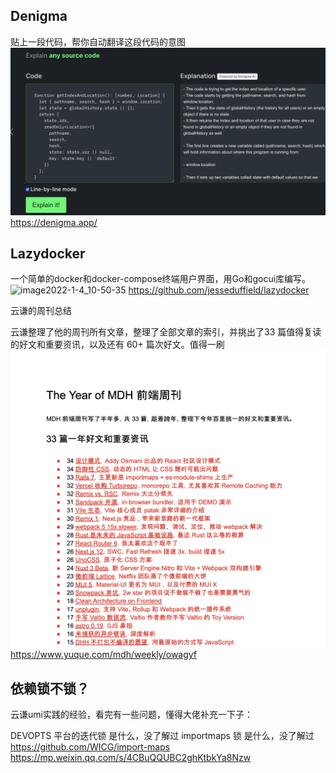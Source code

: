 
## Denigma
贴上一段代码，帮你自动翻译这段代码的意图
![3AAS3H](https://raw.githubusercontent.com/myNameIsDu/images/main/uPic/3AAS3H.png?token=AMWV7K4GGR7P5QLH4IW22GDCFXCSU)
https://denigma.app/

## Lazydocker

一个简单的docker和docker-compose终端用户界面，用Go和gocui库编写。
![image2022-1-4_10-50-35](https://raw.githubusercontent.com/myNameIsDu/images/main/uPic/image2022-1-4_10-50-35.png?token=AMWV7K5FDKUOZ5VVDXNZGCTCFXC74)
https://github.com/jesseduffield/lazydocker



云谦的周刊总结

云谦整理了他的周刊所有文章，整理了全部文章的索引，并挑出了33 篇值得复读的好文和重要资讯，以及还有 60+ 篇次好文。值得一刷
![wTtImR](https://raw.githubusercontent.com/myNameIsDu/images/main/uPic/wTtImR.jpg?token=AMWV7K2W5KJPVWAAZY3ZGLDCFXSJY)
https://www.yuque.com/mdh/weekly/owagyf

## 依赖锁不锁？

云谦umi实践的经验，看完有一些问题，懂得大佬补充一下子：

DEVOPTS 平台的迭代锁  是什么，没了解过
importmaps 锁 是什么，没了解过    https://github.com/WICG/import-maps
https://mp.weixin.qq.com/s/4CBuQQUBC2ghKtbkYa8Nzw

